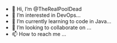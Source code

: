 - 👋 Hi, I’m @TheRealPoolDead
- 👀 I’m interested in DevOps...
- 🌱 I’m currently learning to code in Java...
- 💞️ I’m looking to collaborate on ...
- 📫 How to reach me ...

<!---
TheRealPoolDead/TheRealPoolDead is a ✨ special ✨ repository because its `README.md` (this file) appears on your GitHub profile.
You can click the Preview link to take a look at your changes.
--->
